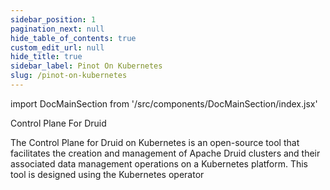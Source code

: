 ```yaml
---
sidebar_position: 1
pagination_next: null
hide_table_of_contents: true
custom_edit_url: null
hide_title: true
sidebar_label: Pinot On Kubernetes
slug: /pinot-on-kubernetes
---
```


import DocMainSection from '/src/components/DocMainSection/index.jsx'

<DocMainSection>

Control Plane For <Purple>Druid</Purple>

The Control Plane for Druid on Kubernetes is an open-source tool that facilitates the creation and management of Apache Druid clusters and their associated data management operations on a Kubernetes platform. This tool is designed using the Kubernetes operator

</DocMainSection>
